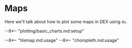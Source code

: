 # Maps

Here we'll talk about how to plot some maps in DEX using `dx`.

--8<-- "plotting/basic_charts.md:setup"

--8<-- "tilemap.md:usage"
--8<-- "choropleth.md:usage"